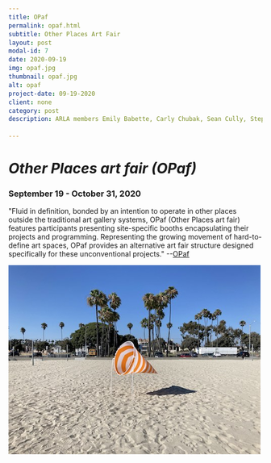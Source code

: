 ```yaml
---
title: OPaf
permalink: opaf.html
subtitle: Other Places Art Fair
layout: post
modal-id: 7
date: 2020-09-19
img: opaf.jpg
thumbnail: opaf.jpg
alt: opaf
project-date: 09-19-2020
client: none
category: post
description: ARLA members Emily Babette, Carly Chubak, Sean Cully, Stephanie Sherwood, and Katie Shanks create work for OPaf 2020. Online. 9/19-10/31/2020.  

---
```


<h1><i>Other Places art fair (OPaf)</i></h1>
<h3>September 19 - October 31, 2020</h3>

 "Fluid in definition, bonded by an intention to operate in other places outside the traditional 
 art gallery systems, OPaf (Other Places art fair) features participants presenting site-specific 
 booths encapsulating their projects and programming. Representing the growing movement of 
 hard-to-define art spaces, OPaf provides an alternative art fair structure designed specifically for 
 these unconventional projects." --<a href="https://www.opaf.info/">OPaf</a>
 

<img src = "img/portfolio/noisysock1.jpg" class="img-responsive img-centered" alt="">
